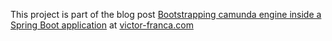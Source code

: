 This project is part of the blog post [Bootstrapping camunda engine inside a Spring Boot application](https://victor-franca.com) at [victor-franca.com](https://victor-franca.com)

